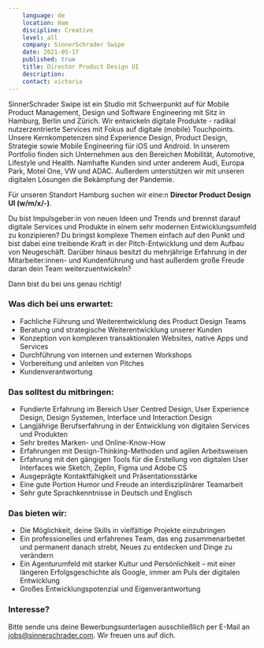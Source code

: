 ```yaml
---
    language: de
    location: Ham
    discipline: Creative
    level: all
    company: SinnerSchrader Swipe
    date: 2021-05-17
    published: true
    title: Director Product Design UI 
    description: 
    contact: victoria
---
```


SinnerSchrader Swipe ist ein Studio mit Schwerpunkt auf für Mobile Product Management, Design und Software Engineering mit Sitz in Hamburg, Berlin und Zürich. Wir entwickeln digitale Produkte - radikal nutzerzentrierte Services mit Fokus auf digitale (mobile) Touchpoints. Unsere Kernkompetenzen sind Experience Design, Product Design, Strategie sowie Mobile Engineering für iOS und Android. In unserem Portfolio finden sich Unternehmen aus den Bereichen Mobilität, Automotive, Lifestyle und Health. Namhafte Kunden sind unter anderem Audi, Europa Park, Motel One, VW und ADAC. Außerdem unterstützen wir mit unseren digitalen Lösungen die Bekämpfung der Pandemie. 

Für unseren Standort Hamburg suchen wir eine:n **Director Product Design UI (w/m/x/-)**.
 
Du bist Impulsgeber:in von neuen Ideen und Trends und brennst darauf digitale Services und Produkte in einem sehr modernen Entwicklungsumfeld zu konzipieren? Du bringst komplexe Themen einfach auf den Punkt und bist dabei eine treibende Kraft in der Pitch-Entwicklung und dem Aufbau von Neugeschäft. Darüber hinaus besitzt du mehrjährige Erfahrung in der Mitarbeiter:innen- und Kundenführung und hast außerdem große Freude daran dein Team weiterzuentwickeln? 
 
Dann bist du bei uns genau richtig!
 
### Was dich bei uns erwartet:
 
- Fachliche Führung und Weiterentwicklung des Product Design Teams
- Beratung und strategische Weiterentwicklung unserer Kunden
- Konzeption von komplexen transaktionalen Websites, native Apps und Services
- Durchführung von internen und externen Workshops
- Vorbereitung und anleiten von Pitches
- Kundenverantwortung
 
### Das solltest du mitbringen:
 
- Fundierte Erfahrung im Bereich User Centred Design, User Experience Design, Design Systemen, Interface und Interaction Design
- Langjährige Berufserfahrung in der Entwicklung von digitalen Services und Produkten
- Sehr breites Marken- und Online-Know-How
- Erfahrungen mit Design-Thinking-Methoden und agilen Arbeitsweisen
- Erfahrung mit den gängigen Tools für die Erstellung von digitalen User Interfaces wie Sketch, Zeplin, Figma und Adobe CS
- Ausgeprägte Kontaktfähigkeit und Präsentationsstärke
- Eine gute Portion Humor und Freude an interdisziplinärer Teamarbeit
- Sehr gute Sprachkenntnisse in Deutsch und Englisch
 
### Das bieten wir:
 
- Die Möglichkeit, deine Skills in vielfältige Projekte einzubringen
- Ein professionelles und erfahrenes Team, das eng zusammenarbeitet und permanent danach strebt, Neues zu entdecken und Dinge zu verändern
- Ein Agenturumfeld mit starker Kultur und Persönlichkeit – mit einer längeren Erfolgsgeschichte als Google, immer am Puls der digitalen Entwicklung
- Großes Entwicklungspotenzial und Eigenverantwortung

### Interesse?

Bitte sende uns deine Bewerbungsunterlagen ausschließlich per E-Mail an <jobs@sinnerschrader.com>. Wir freuen uns auf dich.
